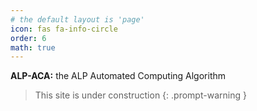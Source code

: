 ```yaml
---
# the default layout is 'page'
icon: fas fa-info-circle
order: 6
math: true
---
```


**ALP-ACA:** the ALP Automated Computing Algorithm

> This site is under construction
{: .prompt-warning }
